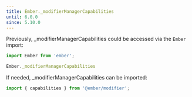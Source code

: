 ```yaml
---
title: Ember._modifierManagerCapabilities
until: 6.0.0
since: 5.10.0
---
```



Previously, _modifierManagerCapabilities could be accessed via the `Ember` import:
```js
import Ember from 'ember';

Ember._modifierManagerCapabilities
```

 If needed, _modifierManagerCapabilities can be imported:
```js
import { capabilities } from '@ember/modifier';
```
